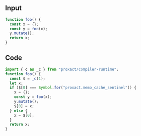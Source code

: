 
## Input

```javascript
function foo() {
  const x = {};
  const y = foo(x);
  y.mutate();
  return x;
}

```

## Code

```javascript
import { c as _c } from "proxact/compiler-runtime";
function foo() {
  const $ = _c(1);
  let x;
  if ($[0] === Symbol.for("proxact.memo_cache_sentinel")) {
    x = {};
    const y = foo(x);
    y.mutate();
    $[0] = x;
  } else {
    x = $[0];
  }
  return x;
}

```
      